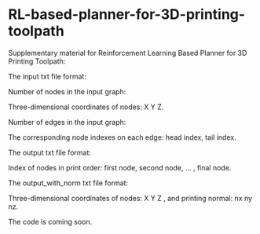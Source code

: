 # RL-based-planner-for-3D-printing-toolpath

Supplementary material for Reinforcement Learning Based Planner for 3D Printing Toolpath:

The input txt file format:

Number of nodes in the input graph:

Three-dimensional coordinates of nodes: X Y Z.

Number of edges in the input graph:

The corresponding node indexes on each edge: head index, tail index.

The output txt file format:

Index of nodes in print order: first node, second node, ... , final node.

The output_with_norm txt file format:

Three-dimensional coordinates of nodes: X Y Z , and printing normal: nx ny nz.

The code is coming soon.
